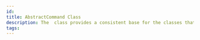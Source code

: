 ```yaml
---
id: 
title: AbstractCommand Class
description: The  class provides a consistent base for the classes that implement CLI commands.
tags:
---
```

